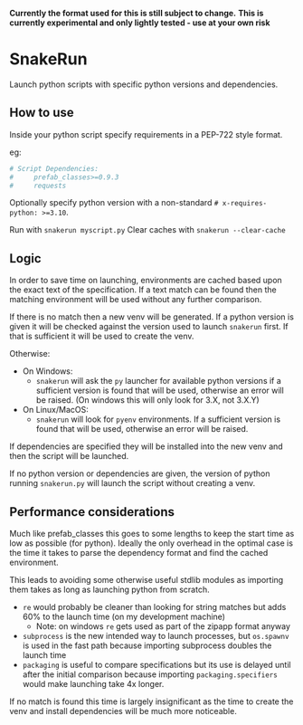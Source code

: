 **Currently the format used for this is still subject to change.**
**This is currently experimental and only lightly tested - use at your own risk**

# SnakeRun #

Launch python scripts with specific python versions and dependencies.

## How to use ##

Inside your python script specify requirements in a PEP-722 style format.

eg:
```python
# Script Dependencies:
#     prefab_classes>=0.9.3
#     requests
```

Optionally specify python version with a non-standard `# x-requires-python: >=3.10`.

Run with `snakerun myscript.py`
Clear caches with `snakerun --clear-cache`

## Logic ##

In order to save time on launching, environments are cached based upon 
the exact text of the specification. If a text match can be found then 
the matching environment will be used without any further comparison.

If there is no match then a new venv will be generated. If a python
version is given it will be checked against the version used to launch
`snakerun` first. If that is sufficient it will be used to create the venv.

Otherwise:
* On Windows:
  * `snakerun` will ask the `py` launcher for available python versions
    if a sufficient version is found that will be used, otherwise an 
    error will be raised. (On windows this will only look for 3.X, not 3.X.Y)
* On Linux/MacOS:
  * `snakerun` will look for `pyenv` environments. If a sufficient version
    is found that will be used, otherwise an error will be raised.

If dependencies are specified they will be installed into the new venv and
then the script will be launched.

If no python version or dependencies are given, the version of python
running `snakerun.py` will launch the script without creating a venv.

## Performance considerations ##

Much like prefab_classes this goes to some lengths to keep the start time
as low as possible (for python). Ideally the only overhead in the optimal 
case is the time it takes to parse the dependency format and find the 
cached environment.

This leads to avoiding some otherwise useful stdlib modules as importing
them takes as long as launching python from scratch.

* `re` would probably be cleaner than looking for string matches but 
  adds 60% to the launch time (on my development machine)
  * Note: on windows `re` gets used as part of the zipapp format anyway
* `subprocess` is the new intended way to launch processes, but `os.spawnv`
  is used in the fast path because importing subprocess doubles the launch time
* `packaging` is useful to compare specifications but its use is delayed until
  after the initial comparison because importing `packaging.specifiers` would
  make launching take 4x longer.

If no match is found this time is largely insignificant as the time to create
the venv and install dependencies will be much more noticeable.
